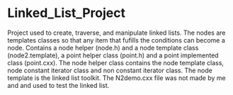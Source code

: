 # Linked_List_Project

Project used to create, traverse, and manipulate linked lists. The nodes are templates classes so that any item that fufills the conditions can become a node.
Contains a node helper (node.h) and a node template class (node2.template), a point helper class (point.h) and a point implemented class (point.cxx). The node helper  class contains the node template class,  node constant iterator class and non constant iterator class. The node template is the linked list toolkit. The N2demo.cxx file was not made by me and and used to test the linked list.
